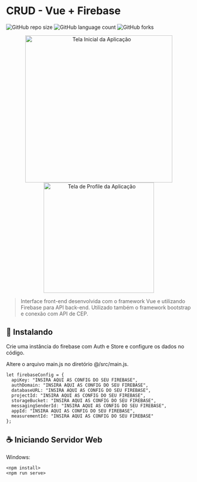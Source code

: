 # CRUD - Vue + Firebase

<!--- Esses são exemplos. Veja https://shields.io para outras pessoas ou para personalizar este conjunto de escudos. Você pode querer incluir dependências, status do projeto e informações de licença aqui --->

![GitHub repo size](https://img.shields.io/github/repo-size/pumba-dev/crud-vue-firebase?style=for-the-badge)
![GitHub language count](https://img.shields.io/github/languages/count/pumba-dev/crud-vue-firebase?style=for-the-badge)
![GitHub forks](https://img.shields.io/github/forks/pumba-dev/crud-vue-firebase?style=for-the-badge)

<p align="center" style="justify-content: 'space-around'"> 
  <img width="400rem" src="https://media-exp1.licdn.com/dms/image/C4D22AQH4KjFdPAOB-g/feedshare-shrink_1280/0/1639762282305?e=1643241600&v=beta&t=WZLE8Cf6lrWpBFahPRFUvShOfZfuWr6J-jpqnwFs9Us" alt="Tela Inicial da Aplicação">
  <img height="300rem" src="https://media-exp1.licdn.com/dms/image/C4D22AQE1pzHTdtGfoQ/feedshare-shrink_2048_1536/0/1639762282299?e=1643241600&v=beta&t=3EDCXW0tLPd7aLY8lrzwALfdfNKfRPCO2MwnM5pSShI" alt="Tela de Profile da Aplicação">
</p>

> Interface front-end desenvolvida com o framework Vue e utilizando Firebase para API back-end. Utilizado também o framework bootstrap e conexão com API de CEP.

## 🚀 Instalando <Firebase>

Crie uma instância do firebase com Auth e Store e configure os dados no código.

Altere o arquivo main.js no diretório @/src/main.js.
```
let firebaseConfig = {
  apiKey: "INSIRA AQUI AS CONFIG DO SEU FIREBASE",
  authDomain: "INSIRA AQUI AS CONFIG DO SEU FIREBASE",
  databaseURL: "INSIRA AQUI AS CONFIG DO SEU FIREBASE",
  projectId: "INSIRA AQUI AS CONFIG DO SEU FIREBASE",
  storageBucket: "INSIRA AQUI AS CONFIG DO SEU FIREBASE",
  messagingSenderId: "INSIRA AQUI AS CONFIG DO SEU FIREBASE",
  appId: "INSIRA AQUI AS CONFIG DO SEU FIREBASE",
  measurementId: "INSIRA AQUI AS CONFIG DO SEU FIREBASE"
};
```
## ☕ Iniciando Servidor Web
  
Windows:
```
<npm install>
<npm run serve>
```
